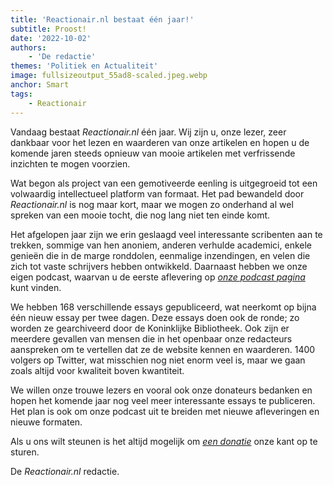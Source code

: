 ```yaml
---
title: 'Reactionair.nl bestaat één jaar!'
subtitle: Proost!
date: '2022-10-02'
authors:
    - 'De redactie'
themes: 'Politiek en Actualiteit'
image: fullsizeoutput_55ad8-scaled.jpeg.webp
anchor: Smart
tags:
    - Reactionair
---
```


Vandaag bestaat *Reactionair.nl* één jaar. Wij zijn u, onze lezer, zeer dankbaar voor het lezen en waarderen van onze artikelen en hopen u de komende jaren steeds opnieuw van mooie artikelen met verfrissende inzichten te mogen voorzien.

Wat begon als project van een gemotiveerde eenling is uitgegroeid tot een 
volwaardig intellectueel platform van formaat. Het pad bewandeld door 
*Reactionair.nl* is nog maar kort, maar we mogen zo onderhand al wel spreken 
van een mooie tocht, die nog lang niet ten einde komt.

Het afgelopen jaar zijn we erin geslaagd veel interessante scribenten aan te trekken, sommige van hen anoniem, anderen verhulde academici, enkele genieën die in de marge ronddolen, eenmalige inzendingen, en velen die zich tot vaste schrijvers hebben ontwikkeld. Daarnaast hebben we onze eigen podcast, waarvan u de eerste aflevering op *[onze podcast pagina](https://reactionair.nl/boekencast/)* kunt vinden.

We hebben 168 verschillende essays gepubliceerd, wat neerkomt op bijna één nieuw essay per twee dagen. Deze essays doen ook de ronde; zo worden ze gearchiveerd door de Koninklijke Bibliotheek. Ook zijn er meerdere gevallen van mensen die in het openbaar onze redacteurs aanspreken om te vertellen dat ze de website kennen en waarderen. 1400 volgers op Twitter, wat misschien nog niet enorm veel is, maar we gaan zoals altijd voor kwaliteit boven kwantiteit.

We willen onze trouwe lezers en vooral ook onze donateurs bedanken en hopen het komende jaar nog veel meer interessante essays te publiceren. Het plan is ook om onze podcast uit te breiden met nieuwe afleveringen en nieuwe formaten.

Als u ons wilt steunen is het altijd mogelijk om *[een donatie](https://reactionair.nl/doneren/)* onze kant op te sturen.

De *Reactionair.nl* redactie.
